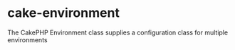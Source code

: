 cake-environment
================

The CakePHP Environment class supplies a configuration class for multiple environments
